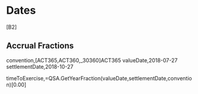 # Dates

[B2]
## Accrual Fractions
convention,[ACT365,ACT360,_30360]ACT365
valueDate,2018-07-27
settlementDate,2018-10-27

timeToExercise,=QSA.GetYearFraction(valueDate,settlementDate,convention)[0.00]